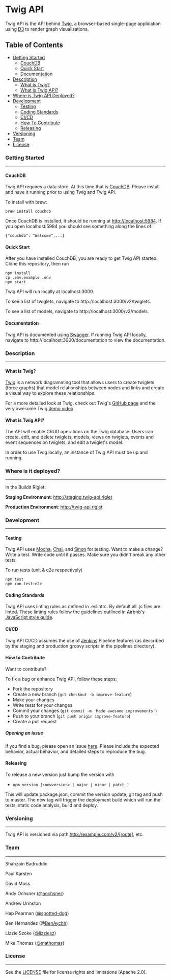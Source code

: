 # Twig API

Twig API is the API behind [Twig](https://github.com/buildit/twig), a browser-based single-page application using
[D3](https://d3js.org/) to render graph visualisations.

## Table of Contents

* [Getting Started](#getting-started)
    - [CouchDB](#couchdb)
    - [Quick Start](#quick-start)
    - [Documentation](#documentation)
* [Description](#description)
    - [What is Twig?](#what-is-twig)
    - [What is Twig API?](#what-is-twig-api)
* [Where is Twig API Deployed?](#where-is-it-deployed)
* [Development](#development)
    - [Testing](#testing)
    - [Coding Standards](#coding-standards)
    - [CI/CD](#cicd)
    - [How To Contribute](#how-to-contribute)
    - [Releasing](#releasing)
* [Versioning](#versioning)
* [Team](#team)
* [License](#license)

### Getting Started
---
#### CouchDB

Twig API requires a data store. At this time that is [CouchDB](http://couchdb.apache.org/). Please install and have it
running prior to using Twig and Twig API.

To install with brew:
```Shell
brew install couchdb
```

Once CouchDB is installed, it should be running at [http://localhost:5984](http://localhost:5984). If you open
localhost:5984 you should see something along the lines of:
```Shell
{"couchdb": "Welcome",...}
```

#### Quick Start

After you have installed CouchDB, you are ready to get Twig API started. Clone this repository, then run

```Shell
npm install
cp .env.example .env
npm start
```

Twig API will run locally at localhost:3000.

To see a list of twiglets, navigate to http://localhost:3000/v2/twiglets.

To see a list of models, navigate to http://localhost:3000/v2/models.

#### Documentation

Twig API is documented using [Swagger](http://swagger.io/). If running Twig API locally, navigate to http://localhost:3000/documentation to view the documentation.

### Description
---
#### What is Twig?

[Twig](https://github.com/buildit/twig) is a network diagramming tool that allows users to create twiglets (force graphs)
that model relationships between nodes and links and create a visual way to explore these relationships.

For a more detailed look at Twig, check out Twig's [GitHub page](https://github.com/buildit/twig) and the very awesome
Twig [demo video](https://youtu.be/q4LWoQUeRjc).

#### What is Twig API?

The API will enable CRUD operations on the Twig database. Users can create, edit, and delete twiglets, models, views on
twiglets, events and event sequences on twiglets, and edit a twiglet's model.

In order to use Twig locally, an instance of Twig API must be up and running.

### Where is it deployed?
---
In the Buildit Riglet:

**Staging Environment**: http://staging.twig-api.riglet

**Production Environment**: http://twig-api.riglet

### Development
---
#### Testing

Twig API uses [Mocha](https://mochajs.org/), [Chai](http://chaijs.com/), and [Sinon](http://sinonjs.org/) for testing. Want to make a change? Write a test. Write code until it passes. Make sure you didn't break any other tests.

To run tests (unit & e2e respectively)
```Shell
npm test
npm run test:e2e
```

#### Coding Standards

Twig API uses linting rules as defined in .eslintrc. By default all .js files are linted. These linting rules follow
the guidelines outlined in [Airbnb's JavaScript style guide](https://github.com/airbnb/javascript).

#### CI/CD

Twig API CI/CD assumes the use of [Jenkins](https://jenkins.io/) Pipeline features (as described by the staging and production groovy scripts in the pipelines directory).

#### How to Contribute

Want to contribute?

To fix a bug or enhance Twig API, follow these steps:

* Fork the repository
* Create a new branch (`git checkout -b improve-feature`)
* Make your changes
* Write tests for your changes
* Commit your changes (`git commit -m 'Made awesome improvements'`)
* Push to your branch (`git push origin improve-feature`)
* Create a pull request

##### Opening an issue

If you find a bug, please open an issue [here](https://github.com/buildit/twig-api/issues). Please include the expected
behavior, actual behavior, and detailed steps to reproduce the bug.

#### Releasing

To release a new version just bump the version with
- `npm version [<newversion> | major | minor | patch ]`

This will update package.json, commit the version update, git tag and push to master. The new tag will trigger the deployment build which will run the tests, static code analysis, build and deploy.

### Versioning
---
Twig API is versioned via path http://example.com/v2/[route], etc.

### Team
---
Shahzain Badruddin

Paul Karsten

David Moss

Andy Ochsner ([@aochsner](https://github.com/aochsner))

Andrew Urmston

Hap Pearman ([@spotted-dog](https://github.com/spotted-dog))

Ben Hernandez ([@BenAychh](https://github.com/BenAychh))

Lizzie Szoke ([@lizziesz](https://github.com/lizziesz))

Mike Thomas ([@mathomas](https://github.com/mathomas))

### License
---
See the [LICENSE](LICENSE.md) file for license rights and limitations (Apache 2.0).
